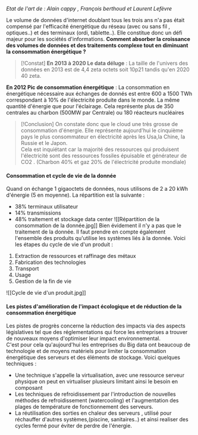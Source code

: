 *Etat de l'art de :  Alain cappy , François berthoud et Laurent Lefèvre*  

Le volume de données d'internet doublant tous les trois ans n'a pas était compensé par l'efficacité énergétique du réseau (avec ou sans fil , optiques..) et des terminaux (ordi, tablette..). Elle constitue donc un défi majeur pour les sociétés d'informations. 
**Comment absorber la croissance des volumes de données et des traitements complexe tout en diminuant la consommation énergétique ?**  

>[!Constat]
**En 2013 à 2020 Le data déluge** :  La taille de l'univers des données en 2013 est de 4,4 zeta octets soit 10p21 tandis qu'en  2020 40 zeta.
>
**En 2012 Pic de consommation énergétique**  : La consommation en énergétique nécessaire aux échanges de donnés est entre 600 a 1500 TWh correspondant à 10% de l'électricité produite dans le monde. La même quantité d'énergie que pour l'éclairage.
Cela représente plus de 350 centrales au charbon (500MW par Centrale) ou 180 réacteurs nucléaires  

>[!Conclusion]
>On constate donc que le cloud une très grosse de consommation d'énergie. Elle représente aujourd'hui  le cinquième pays le plus consommateur en électricité après les Usa,la Chine, la Russie et le Japon.  
Cela est inquiétant car la majorité des ressources qui produisent l'électricité sont des ressources fossiles épuisable et générateur de CO2 . (Charbon 40% et gaz 20% de l'électricité produite mondiale)  

#### Consommation et cycle de vie de la donnée

Quand on échange 1 gigaoctets de données, nous utilisons de 2 a 20 kWh d'énergie (5 en moyenne). La répartition est la suivante : 
- 38% terminaux utilisateur
- 14% transmissions
- 48% traitement et stockage data center
![[Répartition de la consommation de la donnée.jpg]]
Bien évidement il n'y a pas que le traitement de la donnée. Il faut prendre en compte également l'ensemble des produits qu'utilise les systèmes liés à la donnée. Voici les étapes du cycle de vie d'un produit : 
1. Extraction de ressources et raffinage des métaux  
2. Fabrication des technologies  
3. Transport  
4. Usage  
5. Gestion de la fin de vie  

![[Cycle de vie d'un produit.jpg]]
#### Les pistes d'amélioration de l'impact écologique et de réduction de la consommation énergétique
Les pistes de progrès concerne la réduction des impacts via des aspects législatives tel que des réglementations qui force les entreprises a trouver de nouveaux moyens d'optimiser leur impact environnemental.  
C'est pour cela qu'aujourd'hui les entreprises du Big data ont beaucoup de technologie et de moyens matériels pour limiter la consommation énergétique des serveurs et des éléments de stockage.  Voici quelques techniques : 
- Une technique s'appelle la virtualisation, avec une ressource serveur physique on peut en virtualiser plusieurs limitant ainsi le besoin en composant
- Les techniques de refroidissement par l'introduction de nouvelles méthodes de refroidissement (watercooling) et l'augmentation des plages de température de fonctionnement des serveurs.  
- La réutilisation des sorties en chaleur des serveurs , utilisé pour réchauffer d'autres systèmes,(piscine, sanitaires..) et ainsi realiser des cycles fermé pour éviter de perdre de l'énergie.